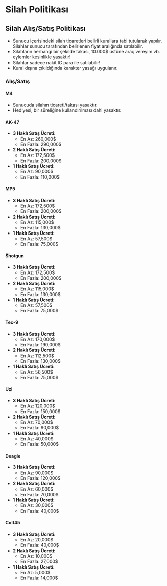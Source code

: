 # Silah Politikası

## Silah Alış/Satış Politikası

* Sunucu içerisindeki silah ticaretleri belirli kurallara tabi tutularak yapılır. Silahlar sunucu tarafından belirlenen fiyat aralığında satılabilir.
* Silahların herhangi bir şekilde takası, 10.000$ üstüne araç vereyim vb. eylemler kesinlikle yasaktır!
* Silahlar sadece nakit IC para ile satılabilir!
* Kural dışına çıkıldığında karakter yasağı uygulanır.

### Alış/Satış

#### M4

* Sunucuda silahın ticareti/takası yasaktır.
* Hediyesi, bir süreliğine kullandırılması dahi yasaktır.

#### AK-47

* **3 Haklı Satış Ücreti:**
  * En Az: 260,000$
  * En Fazla: 290,000$
* **2 Haklı Satış Ücreti:**
  * En Az: 172,500$
  * En Fazla: 200,000$
* **1 Haklı Satış Ücreti:**
  * En Az: 90,000$
  * En Fazla: 110,000$

#### MP5

* **3 Haklı Satış Ücreti:**
  * En Az: 172,500$
  * En Fazla: 200,000$
* **2 Haklı Satış Ücreti:**
  * En Az: 115,000$
  * En Fazla: 130,000$
* **1 Haklı Satış Ücreti:**
  * En Az: 57,500$
  * En Fazla: 75,000$

#### Shotgun

* **3 Haklı Satış Ücreti:**
  * En Az: 172,500$
  * En Fazla: 200,000$
* **2 Haklı Satış Ücreti:**
  * En Az: 115,000$
  * En Fazla: 130,000$
* **1 Haklı Satış Ücreti:**
  * En Az: 57,500$
  * En Fazla: 75,000$

#### Tec-9

* **3 Haklı Satış Ücreti:**
  * En Az: 170,000$
  * En Fazla: 190,000$
* **2 Haklı Satış Ücreti:**
  * En Az: 112,500$
  * En Fazla: 130,000$
* **1 Haklı Satış Ücreti:**
  * En Az: 56,500$
  * En Fazla: 75,000$

#### Uzi

* **3 Haklı Satış Ücreti:**
  * En Az: 120,000$
  * En Fazla: 150,000$
* **2 Haklı Satış Ücreti:**
  * En Az: 70,000$
  * En Fazla: 90,000$
* **1 Haklı Satış Ücreti:**
  * En Az: 40,000$
  * En Fazla: 50,000$

#### Deagle

* **3 Haklı Satış Ücreti:**
  * En Az: 90,000$
  * En Fazla: 120,000$
* **2 Haklı Satış Ücreti:**
  * En Az: 60,000$
  * En Fazla: 70,000$
* **1 Haklı Satış Ücreti:**
  * En Az: 30,000$
  * En Fazla: 40,000$

#### Colt45

* **3 Haklı Satış Ücreti:**
  * En Az: 20,000$
  * En Fazla: 40,000$
* **2 Haklı Satış Ücreti:**
  * En Az: 10,000$
  * En Fazla: 27,000$
* **1 Haklı Satış Ücreti:**
  * En Az: 5,000$
  * En Fazla: 14,000$
